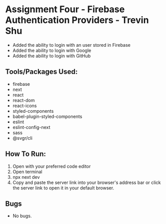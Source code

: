 # Assignment Four - Firebase Authentication Providers - Trevin Shu

- Added the ability to login with an user stored in Firebase
- Added the ability to login with Google
- Added the ability to login with GitHub

## Tools/Packages Used:

- firebase
- next
- react
- react-dom
- react-icons
- styled-components
- babel-plugin-styled-components
- eslint
- eslint-config-next
- sass
- @svgr/cli

## How To Run:

1. Open with your preferred code editor
2. Open terminal
3. npx next dev
4. Copy and paste the server link into your browser's address bar or click the server link to open it in your default browser.

## Bugs

- No bugs.

